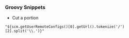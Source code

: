 ### Groovy Snippets

- Cut a portion
```
"${scm.getUserRemoteConfigs()[0].getUrl().tokenize('/')[2].split('\\.')}"
```